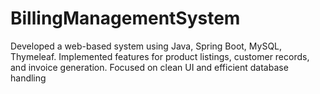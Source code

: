 # BillingManagementSystem
Developed a web-based system using Java, Spring Boot, MySQL, Thymeleaf. Implemented features for product listings, customer records, and invoice generation. Focused on clean UI and efficient database handling

